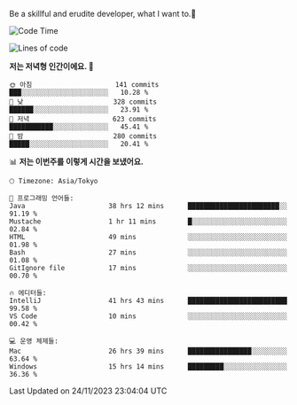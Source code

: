 Be a skillful and erudite developer, what I want to.👶

<!--START_SECTION:waka-->
![Code Time](http://img.shields.io/badge/Code%20Time-227%20hrs%2027%20mins-blue)

![Lines of code](https://img.shields.io/badge/%EC%A0%80%EB%8A%94%20%EC%97%AC%ED%83%9C%EA%B9%8C%EC%A7%80%20-734.8%20thousand%20%EC%A4%84%EC%9D%98%20%EC%BD%94%EB%93%9C%EB%A5%BC%20%EC%9E%91%EC%84%B1%ED%96%88%EC%96%B4%EC%9A%94.-blue)

**저는 저녁형 인간이에요. 🦉** 

```text
🌞 아침                     141 commits         ███░░░░░░░░░░░░░░░░░░░░░░   10.28 % 
🌆 낮　                     328 commits         ██████░░░░░░░░░░░░░░░░░░░   23.91 % 
🌃 저녁                     623 commits         ███████████░░░░░░░░░░░░░░   45.41 % 
🌙 밤　                     280 commits         █████░░░░░░░░░░░░░░░░░░░░   20.41 % 
```


📊 **저는 이번주를 이렇게 시간을 보냈어요.** 

```text
🕑︎ Timezone: Asia/Tokyo

💬 프로그래밍 언어들: 
Java                     38 hrs 12 mins      ███████████████████████░░   91.19 % 
Mustache                 1 hr 11 mins        █░░░░░░░░░░░░░░░░░░░░░░░░   02.84 % 
HTML                     49 mins             ░░░░░░░░░░░░░░░░░░░░░░░░░   01.98 % 
Bash                     27 mins             ░░░░░░░░░░░░░░░░░░░░░░░░░   01.08 % 
GitIgnore file           17 mins             ░░░░░░░░░░░░░░░░░░░░░░░░░   00.70 % 

🔥 에디터들: 
IntelliJ                 41 hrs 43 mins      █████████████████████████   99.58 % 
VS Code                  10 mins             ░░░░░░░░░░░░░░░░░░░░░░░░░   00.42 % 

💻 운영 체제들: 
Mac                      26 hrs 39 mins      ████████████████░░░░░░░░░   63.64 % 
Windows                  15 hrs 14 mins      █████████░░░░░░░░░░░░░░░░   36.36 % 
```


 Last Updated on 24/11/2023 23:04:04 UTC
<!--END_SECTION:waka-->
